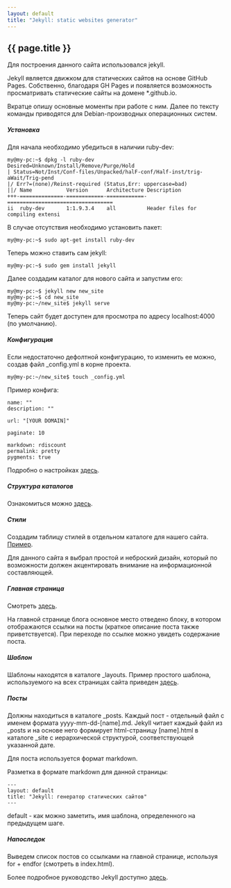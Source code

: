 ```yaml
---
layout: default
title: "Jekyll: static websites generator"
---
```


## {{ page.title }}

Для построения данного сайта использовался jekyll.

Jekyll является движком для статических сайтов на основе GitHub Pages. Собственно, благодаря GH Pages и появляется возможность просматривать статические сайты на домене *.github.io.

Вкратце опишу основные моменты при работе с ним. Далее по тексту команды приводятся для Debian-производных операционных систем.

##### Установка

Для начала необходимо убедиться в наличии ruby-dev:

<pre><code>my@my-pc:~$ dpkg -l ruby-dev
Desired=Unknown/Install/Remove/Purge/Hold
| Status=Not/Inst/Conf-files/Unpacked/halF-conf/Half-inst/trig-aWait/Trig-pend
|/ Err?=(none)/Reinst-required (Status,Err: uppercase=bad)
||/ Name           Version      Architecture Description
+++-==============-============-============-==================================
ii  ruby-dev       1:1.9.3.4    all          Header files for compiling extensi
</code></pre>

В случае отсутствия необходимо установить пакет:
<pre><code>my@my-pc:~$ sudo apt-get install ruby-dev
</code></pre>

Теперь можно ставить сам jekyll:
<pre><code>my@my-pc:~$ sudo gem install jekyll
</code></pre>

Далее создадим каталог для нового сайта и запустим его:
<pre><code>my@my-pc:~$ jekyll new new_site
my@my-pc:~$ cd new_site
my@my-pc:~/new_site$ jekyll serve
</code></pre>

Теперь сайт будет доступен для просмотра по адресу localhost:4000 (по умолчанию).

##### Конфигурация
Если недостаточно дефолтной конфигурацию, то изменить ее можно, создав файл _config.yml в корне проекта.

<pre><code>my@my-pc:~/new_site$ touch _config.yml
</code></pre>

Пример конфига:
<pre><code>name: ""
description: ""

url: "[YOUR DOMAIN]"

paginate: 10

markdown: rdiscount
permalink: pretty
pygments: true
</code></pre>

Подробно о настройках <a href="http://jekyllrb.com/docs/configuration/">здесь</a>.

##### Структура каталогов
Ознакомиться можно <a href="http://jekyllrb.com/docs/structure/">здесь</a>.

##### Стили
Создадим таблицу стилей в отдельном каталоге для нашего сайта. <a href="http://github.com/render1980/render1980.github.io/blob/master/stylesheets/stylesheet.css">Пример</a>.

Для данного сайта я выбрал простой и неброский дизайн, который по возможности должен акцентировать внимание на информационной составляющей.

##### Главная страница
Смотреть <a href="http://github.com/render1980/render1980.github.io/blob/master/index.html">здесь</a>.

На главной странице блога основное место отведено блоку, в котором отображаются ссылки на посты (краткое описание поста также приветствуется). При переходе по ссылке можно увидеть содержание поста.

##### Шаблон
Шаблоны находятся в каталоге _layouts. Пример простого шаблона, используемого на всех страницах сайта приведен <a href="https://github.com/render1980/render1980.github.io/blob/master/_layouts/default.html">здесь</a>.

##### Посты
Должны находиться в каталоге _posts. Каждый пост - отдельный файл с именем формата yyyy-mm-dd-[name].md. Jekyll читает каждый файл из _posts и на основе него формирует html-страницу [name].html в каталоге _site с иерархической структурой, соответствующей указанной дате.

Для поста используется формат markdown.

Разметка в формате markdown для данной страницы:
<pre><code>---
layout: default
title: "Jekyll: генератор статических сайтов"
---
</code></pre>
default - как можно заметить, имя шаблона, определенного на предыдущем шаге.

##### Напоследок
Выведем список постов со ссылками на главной странице, используя for + endfor (смотреть в index.html).

Более подробное руководство Jekyll доступно <a href="http://jekyllrb.com">здесь</a>. 